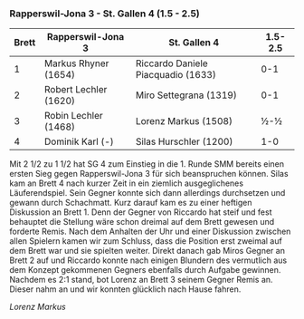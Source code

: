 ### Rapperswil-Jona 3 - St. Gallen 4 (1.5 - 2.5)

| Brett | Rapperswil-Jona 3     | St. Gallen 4                       | 1.5-2.5 |
|-------|-----------------------|------------------------------------|---------|
| 1     | Markus Rhyner (1654)  | Riccardo Daniele Piacquadio (1633) | 0-1     |
| 2     | Robert Lechler (1620) | Miro Settegrana (1319)             | 0-1     |
| 3     | Robin Lechler (1468)  | Lorenz Markus (1508)               | ½-½     |
| 4     | Dominik Karl (-)      | Silas Hurschler (1200)             | 1-0     |

Mit 2 1/2 zu 1 1/2 hat SG 4 zum Einstieg in die 1. Runde SMM bereits einen ersten Sieg gegen Rapperswil-Jona 3 für sich
beanspruchen können. Silas kam an Brett 4 nach kurzer Zeit in ein ziemlich ausgeglichenes Läuferendspiel. Sein Gegner
konnte sich dann allerdings durchsetzen und gewann durch Schachmatt. Kurz darauf kam es zu einer heftigen Diskussion an
Brett 1. Denn der Gegner von Riccardo hat steif und fest behauptet die Stellung wäre schon dreimal auf dem Brett gewesen
und forderte Remis. Nach dem Anhalten der Uhr und einer Diskussion zwischen allen Spielern kamen wir zum Schluss, dass
die Position erst zweimal auf dem Brett war und sie spielten weiter. Direkt danach gab Miros Gegner an Brett 2 auf und
Riccardo konnte nach einigen Blundern des vermutlich aus dem Konzept gekommenen Gegners ebenfalls durch Aufgabe
gewinnen. Nachdem es 2:1 stand, bot Lorenz an Brett 3 seinem Gegner Remis an. Dieser nahm an und wir konnten glücklich
nach Hause fahren.

_Lorenz Markus_
